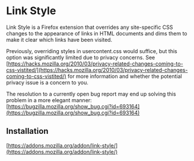 # Link Style

Link Style is a Firefox extension that overrides any site-specific CSS changes to the appearance of links in HTML documents and dims them to make it clear which links have been visited.

Previously, overriding styles in usercontent.css would suffice, but this option was significantly limited due to privacy concerns. See [https://hacks.mozilla.org/2010/03/privacy-related-changes-coming-to-css-vistited/](https://hacks.mozilla.org/2010/03/privacy-related-changes-coming-to-css-vistited/) for more information and whether the potential privacy issue is a concern to you.

The resolution to a currently open bug report may end up solving this problem in a more elegant manner: [https://bugzilla.mozilla.org/show_bug.cgi?id=693164](https://bugzilla.mozilla.org/show_bug.cgi?id=693164)

## Installation

[https://addons.mozilla.org/addon/link-style/](https://addons.mozilla.org/addon/link-style/)
